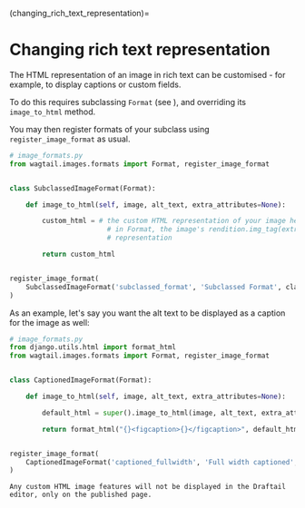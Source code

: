 (changing_rich_text_representation)=

# Changing rich text representation

The HTML representation of an image in rich text can be customised - for example, to display captions or custom fields.

To do this requires subclassing `Format` (see [](rich_text_image_formats)), and overriding its `image_to_html` method.

You may then register formats of your subclass using `register_image_format` as usual.

```python
# image_formats.py
from wagtail.images.formats import Format, register_image_format


class SubclassedImageFormat(Format):

    def image_to_html(self, image, alt_text, extra_attributes=None):

        custom_html = # the custom HTML representation of your image here
                        # in Format, the image's rendition.img_tag(extra_attributes) is used to generate the HTML
                        # representation

        return custom_html


register_image_format(
    SubclassedImageFormat('subclassed_format', 'Subclassed Format', classnames, filter_spec)
)
```

As an example, let's say you want the alt text to be displayed as a caption for the image as well:

```python
# image_formats.py
from django.utils.html import format_html
from wagtail.images.formats import Format, register_image_format


class CaptionedImageFormat(Format):

    def image_to_html(self, image, alt_text, extra_attributes=None):

        default_html = super().image_to_html(image, alt_text, extra_attributes)

        return format_html("{}<figcaption>{}</figcaption>", default_html, alt_text)


register_image_format(
    CaptionedImageFormat('captioned_fullwidth', 'Full width captioned', 'bodytext-image', 'width-750')
)
```

```{note}
Any custom HTML image features will not be displayed in the Draftail editor, only on the published page.
```
